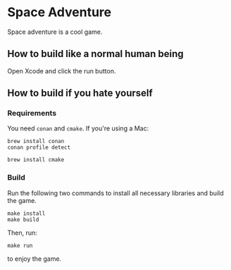 # Space Adventure

Space adventure is a cool game.

## How to build like a normal human being

Open Xcode and click the run button.

## How to build if you hate yourself

### Requirements

You need `conan` and `cmake`. If you're using a Mac:

```
brew install conan
conan profile detect

brew install cmake

```

### Build

Run the following two commands to install all necessary libraries and build the game.

```
make install
make build
```

Then, run:

```
make run
```

to enjoy the game.
